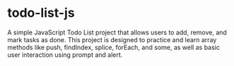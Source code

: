# todo-list-js
A simple JavaScript Todo List project that allows users to add, remove, and mark tasks as done. This project is designed to practice and learn array methods like push, findIndex, splice, forEach, and some, as well as basic user interaction using prompt and alert.
